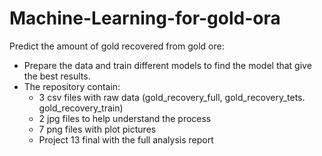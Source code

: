 # Machine-Learning-for-gold-ora
Predict the amount of gold recovered from gold ore: 
* Prepare the data and train different models to find the model that give the best results.
* The repository contain: 
  * 3 csv files with raw data (gold_recovery_full, gold_recovery_tets. gold_recovery_train)
  * 2 jpg files to help understand the process
  * 7 png files with plot pictures
  * Project 13 final with the full analysis report 
